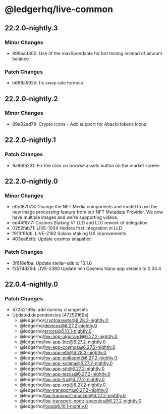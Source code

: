 # @ledgerhq/live-common

## 22.2.0-nightly.3

### Minor Changes

- 899aa3300: Use of the maxSpendable for bot testing instead of amount balance

### Patch Changes

- b688a592d: fix swap rate formula

## 22.2.0-nightly.2

### Minor Changes

- 89e82ed79: Crypto Icons - Add support for Abachi tokens icons

## 22.2.0-nightly.1

### Patch Changes

- 9a86fe231: Fix the click on browse assets button on the market screen

## 22.2.0-nightly.0

### Minor Changes

- e0c187073: Change the NFT Media components and model to use the new image processing feature from our NFT Metadata Provider. We now have multiple images and we're supporting videos.
- ee44ffb17: Cosmos Staking V1 LLD and LLC rework of delegation
- 0252fab71: LIVE-1004 Hedera first integration in LLD
- f913f6fdb: LIVE-2162 Solana staking UX improvements
- 403ea8efe: Update cosmos snapshot

### Patch Changes

- 3f816efba: Update stellar-sdk to 10.1.0
- f2574d25d: LIVE-2380 Update min Cosmos Nano app version to 2.34.4

## 22.0.4-nightly.0

### Patch Changes

- 47252169a: add dummy changesets
- Updated dependencies [47252169a]
  - @ledgerhq/cryptoassets@6.28.3-nightly.0
  - @ledgerhq/devices@6.27.2-nightly.0
  - @ledgerhq/errors@6.10.1-nightly.0
  - @ledgerhq/hw-app-algorand@6.27.2-nightly.0
  - @ledgerhq/hw-app-btc@6.27.2-nightly.0
  - @ledgerhq/hw-app-cosmos@6.27.2-nightly.0
  - @ledgerhq/hw-app-eth@6.28.3-nightly.0
  - @ledgerhq/hw-app-polkadot@6.27.2-nightly.0
  - @ledgerhq/hw-app-solana@6.27.2-nightly.0
  - @ledgerhq/hw-app-str@6.27.2-nightly.0
  - @ledgerhq/hw-app-tezos@6.27.2-nightly.0
  - @ledgerhq/hw-app-trx@6.27.2-nightly.0
  - @ledgerhq/hw-app-xrp@6.27.2-nightly.0
  - @ledgerhq/hw-transport@6.27.2-nightly.0
  - @ledgerhq/hw-transport-mocker@6.27.2-nightly.0
  - @ledgerhq/hw-transport-node-speculos@6.27.2-nightly.0
  - @ledgerhq/logs@6.10.1-nightly.0
